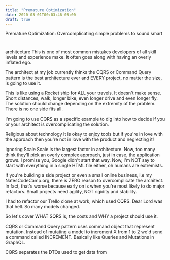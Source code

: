 ```yaml
---
title: "Premature Optimization"
date: 2020-03-01T00:03:46-05:00
draft: true
---
```


Premature Optimization: Overcomplicating simple problems to sound smart

#

architecture
This is one of most common mistakes developers of all skill levels and experience make. It often goes along with having an overly inflated ego.

The architect at my job currently thinks the CQRS or Command Query pattern is the best architecture ever and EVERY project, no matter the size, is going to use it.

This is like using a Rocket ship for ALL your travels. It doesn't make sense. Short distances, walk, longer bike, even longer drive and even longer fly. The solution should change depending on the extremity of the problem. There is no one side fits all.

I'm going to use CQRS as a specific example to dig into how to decide if you or your architect is overcomplicating the solution.

Religious about technology
It is okay to enjoy tools but if you're in love with the approach then you're not in love with the product and neglecting it!

Ignoring Scale
Scale is the largest factor in architecture. Now, too many think they'll pick an overly complex approach, just in case, the application grows. I promise you, Google didn't start that way. Now, I'm NOT say to start with everything in a single HTML file either, oh humans are extremists.

If you're building a side project or even a small online business, i.e my NatesCodeCamp.org, there is ZERO reason to overcomplicate the architect. In fact, that's worse because early on is when you're most likely to do major refactors. Small projects need agility, NOT rigidity and stability.

I had to refactor our Trello clone at work, which used CQRS. Dear Lord was that hell. So many models changed.

So let's cover WHAT SQRS is, the costs and WHY a project should use it.

CQRS or Command Query pattern uses command object that represent mutation. Instead of mutating a model to increment X from 1 to 2 we'd send a command called INCREMENT. Basically like Queries and Mutations in GraphQL.

CQRS separates the DTOs used to get data from
